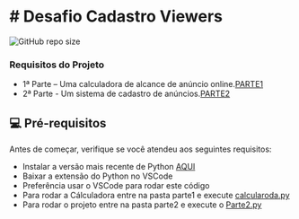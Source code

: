 # # Desafio Cadastro Viewers

<!---Esses são exemplos. Veja https://shields.io para outras pessoas ou para personalizar este conjunto de escudos. Você pode querer incluir dependências, status do projeto e informações de licença aqui--->

![GitHub repo size](https://img.shields.io/github/repo-size/lordefps/Desafio_Cadastro_Viewers)

### Requisitos do Projeto

- 1ª Parte – Uma calculadora de alcance de anúncio online.[PARTE1](PARTE1.md)
- 2ª Parte - Um sistema de cadastro de anúncios.[PARTE2](PARTE2.md)

## 💻 Pré-requisitos

Antes de começar, verifique se você atendeu aos seguintes requisitos:
<!---Estes são apenas requisitos de exemplo. Adicionar, duplicar ou remover conforme necessário--->
* Instalar a versão mais recente de Python [AQUI](https://www.python.org/downloads/)
* Baixar a extensão do Python no VSCode 
* Preferência usar o VSCode para rodar este código
* Para rodar a Cálculadora entre na pasta parte1 e execute [calcularoda.py](parte1/calculadora.py)
* Para rodar o projeto entre na pasta parte2 e execute o [Parte2.py](parte2/Parte2.py)
